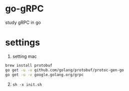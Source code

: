 # go-gRPC
study gRPC in go

# settings
1. setting mac
```bash
brew install protobuf
go get -u -v github.com/golang/protobuf/protoc-gen-go
go get -u -v google.golang.org/grpc
```

2. `sh -x init.sh`